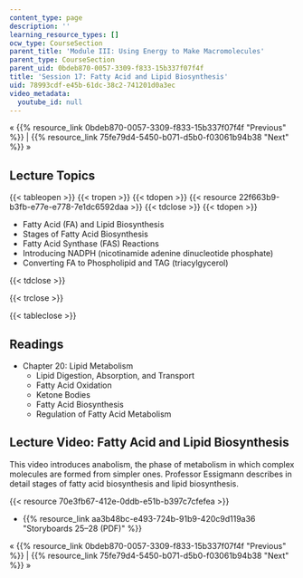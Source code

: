```yaml
---
content_type: page
description: ''
learning_resource_types: []
ocw_type: CourseSection
parent_title: 'Module III: Using Energy to Make Macromolecules'
parent_type: CourseSection
parent_uid: 0bdeb870-0057-3309-f833-15b337f07f4f
title: 'Session 17: Fatty Acid and Lipid Biosynthesis'
uid: 78993cdf-e45b-61dc-38c2-741201d0a3ec
video_metadata:
  youtube_id: null
---
```


« {{% resource_link 0bdeb870-0057-3309-f833-15b337f07f4f "Previous" %}} | {{% resource_link 75fe79d4-5450-b071-d5b0-f03061b94b38 "Next" %}} »

Lecture Topics
--------------

{{< tableopen >}}
{{< tropen >}}
{{< tdopen >}}
{{< resource 22f663b9-b3fb-e77e-e778-7e1dc6592daa >}}
{{< tdclose >}}
{{< tdopen >}}


*   Fatty Acid (FA) and Lipid Biosynthesis
*   Stages of Fatty Acid Biosynthesis
*   Fatty Acid Synthase (FAS) Reactions
*   Introducing NADPH (nicotinamide adenine dinucleotide phosphate)
*   Converting FA to Phospholipid and TAG (triacylgycerol)


{{< tdclose >}}

{{< trclose >}}

{{< tableclose >}}

Readings
--------

*   Chapter 20: Lipid Metabolism
    *   Lipid Digestion, Absorption, and Transport
    *   Fatty Acid Oxidation
    *   Ketone Bodies
    *   Fatty Acid Biosynthesis
    *   Regulation of Fatty Acid Metabolism

Lecture Video: Fatty Acid and Lipid Biosynthesis
------------------------------------------------

This video introduces anabolism, the phase of metabolism in which complex molecules are formed from simpler ones. Professor Essigmann describes in detail stages of fatty acid biosynthesis and lipid biosynthesis.

{{< resource 70e3fb67-412e-0ddb-e51b-b397c7cfefea >}}

*   {{% resource_link aa3b48bc-e493-724b-91b9-420c9d119a36 "Storyboards 25–28 (PDF)" %}}

« {{% resource_link 0bdeb870-0057-3309-f833-15b337f07f4f "Previous" %}} | {{% resource_link 75fe79d4-5450-b071-d5b0-f03061b94b38 "Next" %}} »